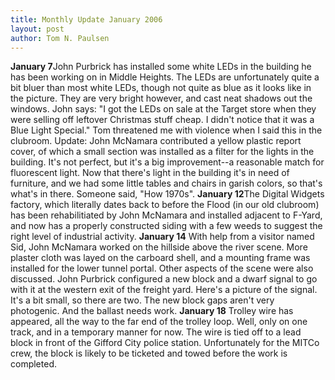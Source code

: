 ```yaml
---
title: Monthly Update January 2006 
layout: post
author: Tom N. Paulsen
---
```




 **January 7**John Purbrick has installed some white LEDs in the building he has been working on in Middle Heights. The LEDs are unfortunately quite a bit bluer than most white LEDs, though not quite as blue as it looks like in the picture. They are very bright however, and cast neat shadows out the windows. John says: "I got the LEDs on sale at the Target store when they were selling off leftover Christmas stuff cheap. I didn't notice that it was a Blue Light Special." Tom threatened me with violence when I said this in the clubroom.    Update: John McNamara contributed a yellow plastic report cover, of which a small section was installed as a filter for the lights in the building. It's not perfect, but it's a big improvement\-\-a reasonable match for fluorescent light.  Now that there's light in the building it's in need of furniture, and we had some little tables and chairs in garish colors, so that's what's in there. Someone said, "How 1970s".  **January 12**The Digital Widgets factory, which literally dates back to before the Flood (in our old clubroom) has been rehabilitiated by John McNamara and installed adjacent to F\-Yard, and now has a properly constructed siding with a few weeds to suggest the right level of industrial activity. **January 14** With help from a visitor named Sid, John McNamara worked on the hillside above the river scene. More plaster cloth was layed on the carboard shell, and a mounting frame was installed for the lower tunnel portal. Other aspects of the scene were also discussed.   John Purbrick configured a new block and a dwarf signal to go with it at the western exit of the freight yard.     Here's a picture of the signal. It's a bit small, so there are two. The new block gaps aren't very photogenic. And the ballast needs work.  **January 18** Trolley wire has appeared, all the way to the far end of the trolley loop. Well, only on one track, and in a temporary manner for now. The wire is tied off to a lead block in front of the Gifford City police station. Unfortunately for the MITCo crew, the block is likely to be ticketed and towed before the work is completed.    
